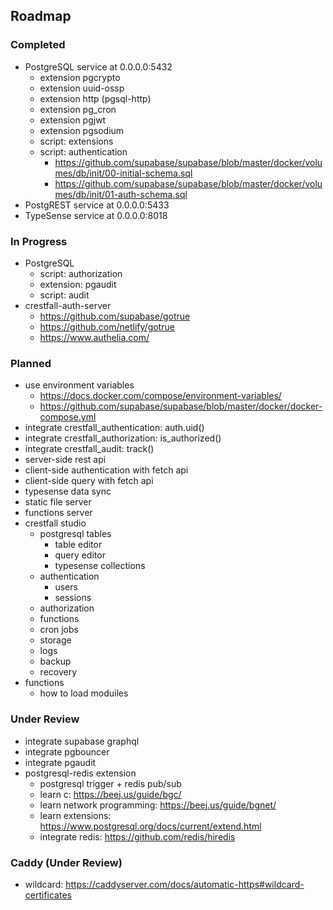 ## Roadmap

### Completed

- PostgreSQL service at 0.0.0.0:5432
  - extension pgcrypto
  - extension uuid-ossp
  - extension http (pgsql-http)
  - extension pg_cron
  - extension pgjwt
  - extension pgsodium
  - script: extensions
  - script: authentication
    - https://github.com/supabase/supabase/blob/master/docker/volumes/db/init/00-initial-schema.sql
    - https://github.com/supabase/supabase/blob/master/docker/volumes/db/init/01-auth-schema.sql
- PostgREST service at 0.0.0.0:5433
- TypeSense service at 0.0.0.0:8018

### In Progress

- PostgreSQL
  - script: authorization
  - extension: pgaudit
  - script: audit
- crestfall-auth-server
  - https://github.com/supabase/gotrue
  - https://github.com/netlify/gotrue
  - https://www.authelia.com/

### Planned

- use environment variables
  - https://docs.docker.com/compose/environment-variables/
  - https://github.com/supabase/supabase/blob/master/docker/docker-compose.yml
- integrate crestfall_authentication: auth.uid()
- integrate crestfall_authorization: is_authorized()
- integrate crestfall_audit: track()
- server-side rest api
- client-side authentication with fetch api
- client-side query with fetch api
- typesense data sync
- static file server
- functions server
- crestfall studio
  - postgresql tables
    - table editor
    - query editor
    - typesense collections
  - authentication
    - users
    - sessions
  - authorization
  - functions
  - cron jobs
  - storage
  - logs
  - backup
  - recovery
- functions
  - how to load moduiles

### Under Review

- integrate supabase graphql
- integrate pgbouncer
- integrate pgaudit
- postgresql-redis extension
  - postgresql trigger + redis pub/sub
  - learn c: https://beej.us/guide/bgc/
  - learn network programming: https://beej.us/guide/bgnet/
  - learn extensions: https://www.postgresql.org/docs/current/extend.html
  - integrate redis: https://github.com/redis/hiredis

### Caddy (Under Review)

- wildcard: https://caddyserver.com/docs/automatic-https#wildcard-certificates